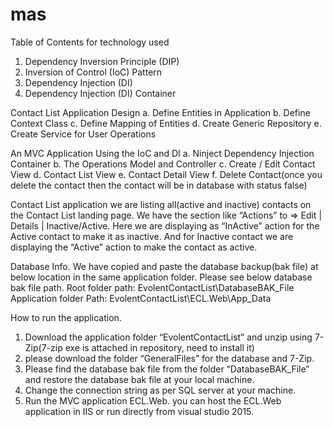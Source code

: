 # mas
Table of Contents for technology used

1.	Dependency Inversion Principle (DIP)
2.	Inversion of Control (IoC) Pattern
3.	Dependency Injection (DI)
4.	Dependency Injection (DI) Container

Contact List Application Design
	a. Define Entities in Application
	b. Define Context Class
	c. Define Mapping of Entities
	d. Create Generic Repository
	e. Create Service for User Operations

An MVC Application Using the IoC and DI
	a. Ninject Dependency Injection Container
	b. The Operations Model and Controller
	c. Create / Edit Contact View
	d. Contact List View
	e. Contact Detail View
	f. Delete Contact(once you delete the contact then the contact will be in database with status false)

Contact List application
we are listing all(active and inactive) contacts on the Contact List landing page.
We have the section like “Actions” to => Edit | Details | Inactive/Active. 
Here we are displaying as “InActive” action for the Active contact to make it as inactive.
And for Inactive contact we are displaying the “Active” action to make the contact as active.  

Database Info.
We have copied and paste the database backup(bak file) at below location in the same application folder. 
Please see below database bak file path.
Root folder path: EvolentContactList\DatabaseBAK_File
Application folder Path: EvolentContactList\ECL.Web\App_Data

How to run the application.
1) Download the application folder “EvolentContactList” and unzip using 7-Zip(7-zip exe is attached in repository, need to install it) 
2) please download the folder “GeneralFiles” for the database and 7-Zip.
3) Please find the database bak file from the folder “DatabaseBAK_File” and restore the database bak file at your local machine.
4) Change the connection string as per SQL server at your machine.
5) Run the MVC application ECL.Web. you can host the ECL.Web application in IIS or run directly from visual studio 2015.
 


